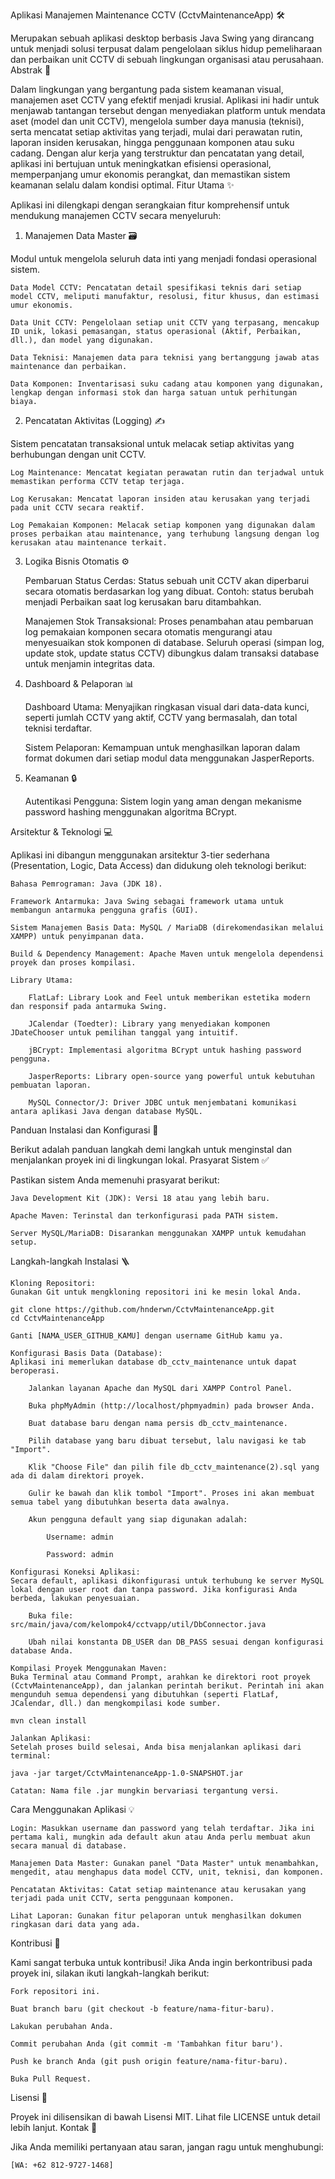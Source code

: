 Aplikasi Manajemen Maintenance CCTV (CctvMaintenanceApp) 🛠️

Merupakan sebuah aplikasi desktop berbasis Java Swing yang dirancang untuk menjadi solusi terpusat dalam pengelolaan siklus hidup pemeliharaan dan perbaikan unit CCTV di sebuah lingkungan organisasi atau perusahaan.
Abstrak 📝

Dalam lingkungan yang bergantung pada sistem keamanan visual, manajemen aset CCTV yang efektif menjadi krusial. Aplikasi ini hadir untuk menjawab tantangan tersebut dengan menyediakan platform untuk mendata aset (model dan unit CCTV), mengelola sumber daya manusia (teknisi), serta mencatat setiap aktivitas yang terjadi, mulai dari perawatan rutin, laporan insiden kerusakan, hingga penggunaan komponen atau suku cadang. Dengan alur kerja yang terstruktur dan pencatatan yang detail, aplikasi ini bertujuan untuk meningkatkan efisiensi operasional, memperpanjang umur ekonomis perangkat, dan memastikan sistem keamanan selalu dalam kondisi optimal.
Fitur Utama ✨

Aplikasi ini dilengkapi dengan serangkaian fitur komprehensif untuk mendukung manajemen CCTV secara menyeluruh:
1. Manajemen Data Master 🗃️

Modul untuk mengelola seluruh data inti yang menjadi fondasi operasional sistem.

    Data Model CCTV: Pencatatan detail spesifikasi teknis dari setiap model CCTV, meliputi manufaktur, resolusi, fitur khusus, dan estimasi umur ekonomis.

    Data Unit CCTV: Pengelolaan setiap unit CCTV yang terpasang, mencakup ID unik, lokasi pemasangan, status operasional (Aktif, Perbaikan, dll.), dan model yang digunakan.

    Data Teknisi: Manajemen data para teknisi yang bertanggung jawab atas maintenance dan perbaikan.

    Data Komponen: Inventarisasi suku cadang atau komponen yang digunakan, lengkap dengan informasi stok dan harga satuan untuk perhitungan biaya.

2. Pencatatan Aktivitas (Logging) ✍️

Sistem pencatatan transaksional untuk melacak setiap aktivitas yang berhubungan dengan unit CCTV.

    Log Maintenance: Mencatat kegiatan perawatan rutin dan terjadwal untuk memastikan performa CCTV tetap terjaga.

    Log Kerusakan: Mencatat laporan insiden atau kerusakan yang terjadi pada unit CCTV secara reaktif.

    Log Pemakaian Komponen: Melacak setiap komponen yang digunakan dalam proses perbaikan atau maintenance, yang terhubung langsung dengan log kerusakan atau maintenance terkait.

3. Logika Bisnis Otomatis ⚙️

    Pembaruan Status Cerdas: Status sebuah unit CCTV akan diperbarui secara otomatis berdasarkan log yang dibuat. Contoh: status berubah menjadi Perbaikan saat log kerusakan baru ditambahkan.

    Manajemen Stok Transaksional: Proses penambahan atau pembaruan log pemakaian komponen secara otomatis mengurangi atau menyesuaikan stok komponen di database. Seluruh operasi (simpan log, update stok, update status CCTV) dibungkus dalam transaksi database untuk menjamin integritas data.

4. Dashboard & Pelaporan 📊

    Dashboard Utama: Menyajikan ringkasan visual dari data-data kunci, seperti jumlah CCTV yang aktif, CCTV yang bermasalah, dan total teknisi terdaftar.

    Sistem Pelaporan: Kemampuan untuk menghasilkan laporan dalam format dokumen dari setiap modul data menggunakan JasperReports.

5. Keamanan 🔒

    Autentikasi Pengguna: Sistem login yang aman dengan mekanisme password hashing menggunakan algoritma BCrypt.

Arsitektur & Teknologi 💻

Aplikasi ini dibangun menggunakan arsitektur 3-tier sederhana (Presentation, Logic, Data Access) dan didukung oleh teknologi berikut:

    Bahasa Pemrograman: Java (JDK 18).

    Framework Antarmuka: Java Swing sebagai framework utama untuk membangun antarmuka pengguna grafis (GUI).

    Sistem Manajemen Basis Data: MySQL / MariaDB (direkomendasikan melalui XAMPP) untuk penyimpanan data.

    Build & Dependency Management: Apache Maven untuk mengelola dependensi proyek dan proses kompilasi.

    Library Utama:

        FlatLaf: Library Look and Feel untuk memberikan estetika modern dan responsif pada antarmuka Swing.

        JCalendar (Toedter): Library yang menyediakan komponen JDateChooser untuk pemilihan tanggal yang intuitif.

        jBCrypt: Implementasi algoritma BCrypt untuk hashing password pengguna.

        JasperReports: Library open-source yang powerful untuk kebutuhan pembuatan laporan.

        MySQL Connector/J: Driver JDBC untuk menjembatani komunikasi antara aplikasi Java dengan database MySQL.

Panduan Instalasi dan Konfigurasi 🚀

Berikut adalah panduan langkah demi langkah untuk menginstal dan menjalankan proyek ini di lingkungan lokal.
Prasyarat Sistem ✅

Pastikan sistem Anda memenuhi prasyarat berikut:

    Java Development Kit (JDK): Versi 18 atau yang lebih baru.

    Apache Maven: Terinstal dan terkonfigurasi pada PATH sistem.

    Server MySQL/MariaDB: Disarankan menggunakan XAMPP untuk kemudahan setup.

Langkah-langkah Instalasi 🪜

    Kloning Repositori:
    Gunakan Git untuk mengkloning repositori ini ke mesin lokal Anda.

    git clone https://github.com/hnderwn/CctvMaintenanceApp.git
    cd CctvMaintenanceApp

    Ganti [NAMA_USER_GITHUB_KAMU] dengan username GitHub kamu ya.

    Konfigurasi Basis Data (Database):
    Aplikasi ini memerlukan database db_cctv_maintenance untuk dapat beroperasi.

        Jalankan layanan Apache dan MySQL dari XAMPP Control Panel.

        Buka phpMyAdmin (http://localhost/phpmyadmin) pada browser Anda.

        Buat database baru dengan nama persis db_cctv_maintenance.

        Pilih database yang baru dibuat tersebut, lalu navigasi ke tab "Import".

        Klik "Choose File" dan pilih file db_cctv_maintenance(2).sql yang ada di dalam direktori proyek.

        Gulir ke bawah dan klik tombol "Import". Proses ini akan membuat semua tabel yang dibutuhkan beserta data awalnya.

        Akun pengguna default yang siap digunakan adalah:

            Username: admin

            Password: admin

    Konfigurasi Koneksi Aplikasi:
    Secara default, aplikasi dikonfigurasi untuk terhubung ke server MySQL lokal dengan user root dan tanpa password. Jika konfigurasi Anda berbeda, lakukan penyesuaian.

        Buka file: src/main/java/com/kelompok4/cctvapp/util/DbConnector.java

        Ubah nilai konstanta DB_USER dan DB_PASS sesuai dengan konfigurasi database Anda.

    Kompilasi Proyek Menggunakan Maven:
    Buka Terminal atau Command Prompt, arahkan ke direktori root proyek (CctvMaintenanceApp), dan jalankan perintah berikut. Perintah ini akan mengunduh semua dependensi yang dibutuhkan (seperti FlatLaf, JCalendar, dll.) dan mengkompilasi kode sumber.

    mvn clean install

    Jalankan Aplikasi:
    Setelah proses build selesai, Anda bisa menjalankan aplikasi dari terminal:

    java -jar target/CctvMaintenanceApp-1.0-SNAPSHOT.jar

    Catatan: Nama file .jar mungkin bervariasi tergantung versi.

Cara Menggunakan Aplikasi 💡

    Login: Masukkan username dan password yang telah terdaftar. Jika ini pertama kali, mungkin ada default akun atau Anda perlu membuat akun secara manual di database.

    Manajemen Data Master: Gunakan panel "Data Master" untuk menambahkan, mengedit, atau menghapus data model CCTV, unit, teknisi, dan komponen.

    Pencatatan Aktivitas: Catat setiap maintenance atau kerusakan yang terjadi pada unit CCTV, serta penggunaan komponen.

    Lihat Laporan: Gunakan fitur pelaporan untuk menghasilkan dokumen ringkasan dari data yang ada.

Kontribusi 🤝

Kami sangat terbuka untuk kontribusi! Jika Anda ingin berkontribusi pada proyek ini, silakan ikuti langkah-langkah berikut:

    Fork repositori ini.

    Buat branch baru (git checkout -b feature/nama-fitur-baru).

    Lakukan perubahan Anda.

    Commit perubahan Anda (git commit -m 'Tambahkan fitur baru').

    Push ke branch Anda (git push origin feature/nama-fitur-baru).

    Buka Pull Request.

Lisensi 📜

Proyek ini dilisensikan di bawah Lisensi MIT. Lihat file LICENSE untuk detail lebih lanjut.
Kontak 📧

Jika Anda memiliki pertanyaan atau saran, jangan ragu untuk menghubungi:

    [WA: +62 812-9727-1468]
